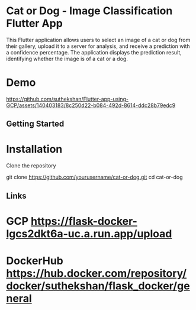 # Cat or Dog - Image Classification Flutter App

 This Flutter application allows users to select an image of a cat or dog from their gallery, upload it to a server for analysis, and receive a prediction with a confidence percentage. The application displays the prediction result, identifying whether the image is of a cat or a dog.

# Demo 

https://github.com/suthekshan/Flutter-app-using-GCP/assets/140403183/8c250d22-b084-492d-8614-ddc28b79edc9



## Getting Started
# Installation
Clone the repository

git clone https://github.com/yourusername/cat-or-dog.git
cd cat-or-dog

## Links
# GCP https://flask-docker-lgcs2dkt6a-uc.a.run.app/upload
# DockerHub https://hub.docker.com/repository/docker/suthekshan/flask_docker/general
